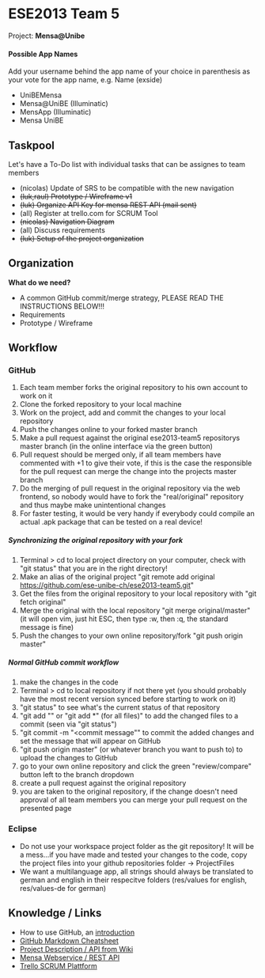 # ESE2013 Team 5

Project: **Mensa@Unibe**

#### Possible App Names

Add your username behind the app name of your choice in parenthesis as your vote for the app name, e.g. Name (exside)

- UniBEMensa
- Mensa@UniBE (Illuminatic)
- MensApp (Illuminatic)
- Mensa UniBE



## Taskpool

Let's have a To-Do list with individual tasks that can be assignes to team members
- (nicolas) Update of SRS to be compatible with the new navigation
- ~~(luk,raul) Prototype / Wireframe v1~~
- ~~(luk) Organize API Key for mensa REST API (mail sent)~~
- (all) Register at trello.com for SCRUM Tool
- ~~(nicolas) Navigation Diagram~~
- (all) Discuss requirements
- ~~(luk) Setup of the project organization~~


## Organization

**What do we need?**

- A common GitHub commit/merge strategy, PLEASE READ THE INSTRUCTIONS BELOW!!!
- Requirements
- Prototype / Wireframe


## Workflow

### GitHub
1. Each team member forks the original repository to his own account to work on it
2. Clone the forked repository to your local machine
3. Work on the project, add and commit the changes to your local repository
4. Push the changes online to your forked master branch
5. Make a pull request against the original ese2013-team5 repositorys master branch (in the online interface via the green button)
6. Pull request should be merged only, if all team members have commented with +1 to give their vote, if this is the case the responsible for the pull request can merge the change into the projects master branch
7. Do the merging of pull request in the original repository via the web frontend, so nobody would have to fork the "real/original" repository and thus maybe make unintentional changes
8. For faster testing, it would be very handy if everybody could compile an actual .apk package that can be tested on a real device!

##### Synchronizing the original repository with your fork
1. Terminal > cd to local project directory on your computer, check with "git status" that you are in the right directory!
2. Make an alias of the original project "git remote add original https://github.com/ese-unibe-ch/ese2013-team5.git"
3. Get the files from the original repository to your local repository with "git fetch original"
4. Merge the original with the local repository "git merge original/master" (it will open vim, just hit ESC, then type :w, then :q, the standard message is fine)
5. Push the changes to your own online repository/fork "git push origin master"

##### Normal GitHub commit workflow
1. make the changes in the code
2. Terminal > cd to local repository if not there yet (you should probably have the most recent version synced before starting to work on it)
3. "git status" to see what's the current status of that repository
4. "git add <file>"" or "git add *" (for all files)" to add the changed files to a commit (seen via "git status")
5. "git commit -m "<commit message"" to commit the added changes and set the message that will appear on GitHub
6. "git push origin master" (or whatever branch you want to push to) to upload the changes to GitHub
7. go to your own online repository and click the green "review/compare" button left to the branch dropdown
8. create a pull request against the original repository
9. you are taken to the original repository, if the change doesn't need approval of all team members you can merge your pull request on the presented page

### Eclipse
- Do not use your workspace project folder as the git repository! It will be a mess...if you have made and tested your changes to the code, copy the project files into your github repositories folder -> ProjectFiles
- We want a multilanguage app, all strings should always be translated to german and english in their respecitve folders (res/values for english, res/values-de for german)

## Knowledge / Links

- How to use GitHub, an [introduction](http://rogerdudler.github.io/git-guide/index.de.html)
- [GitHub Markdown Cheatsheet](https://github.com/adam-p/markdown-here/wiki/Markdown-Cheatsheet)
- [Project Description / API from Wiki](https://github.com/ese-unibe-ch/ese2013-wiki/wiki/Project-Mensa@Unibe)
- [Mensa Webservice / REST API](https://github.com/lexruee/Mensa-Webservice)
- [Trello SCRUM Plattform](https://trello.com/b/pS8FuRWx/team-5-mensa-unibe)
